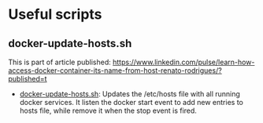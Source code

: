 # Useful scripts

## docker-update-hosts.sh
This is part of article published: https://www.linkedin.com/pulse/learn-how-access-docker-container-its-name-from-host-renato-rodrigues/?published=t

- [docker-update-hosts.sh](docker-update-hosts.sh): Updates the /etc/hosts file with all running docker services.
It listen the docker start event to add new entries to hosts file, while remove it when the stop event is fired.